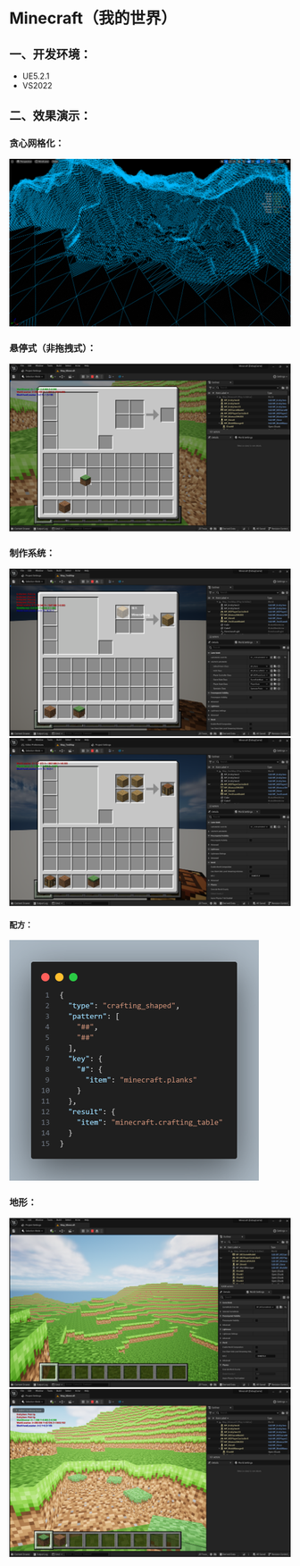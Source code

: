 # Minecraft（我的世界）



## 一、开发环境：

- UE5.2.1
- VS2022

## 二、效果演示：

### 贪心网格化：
<img src="docs/GreedyMeshing.png" alt="本地路径" style="zoom:50%;" />

### 悬停式（非拖拽式）：
<img src="docs/Snipaste_2024-09-30_19-34-20.png" alt="本地路径" style="zoom:50%;" />

### 制作系统：
<img src="docs/Snipaste_2024-10-06_22-03-07.png" alt="本地路径" style="zoom:50%;" />

<img src="docs/Snipaste_2024-10-09_10-48-57.png" alt="本地路径" style="zoom:50%;" />

#### 配方：

<img src="docs/Code.png" alt="本地路径" style="zoom:50%;" />

### 地形：

<img src="docs/Snipaste_2024-06-13_12-21-45.png" alt="本地路径" style="zoom:50%;" />

<img src="docs/Snipaste_2024-09-30_19-33-55.png" alt="本地路径" style="zoom:50%;" />

